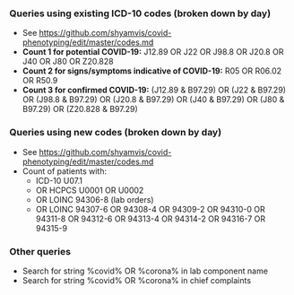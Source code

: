 ### Queries using existing ICD-10 codes (broken down by day)
* See https://github.com/shyamvis/covid-phenotyping/edit/master/codes.md
* **Count 1 for potential COVID-19:** J12.89 OR J22 OR J98.8 OR J20.8 OR J40 OR J80 OR Z20.828
* **Count 2 for signs/symptoms indicative of COVID-19:** R05 OR R06.02 OR R50.9
* **Count 3 for confirmed COVID-19:** (J12.89 & B97.29) OR (J22 & B97.29) OR (J98.8 & B97.29) OR (J20.8 & B97.29) OR (J40 & B97.29) OR (J80 & B97.29) OR (Z20.828 & B97.29)

### Queries using new codes (broken down by day)
* See https://github.com/shyamvis/covid-phenotyping/edit/master/codes.md
* Count of patients with:
  * ICD-10 U07.1
  * OR HCPCS U0001 OR U0002 
  * OR LOINC 94306-8 (lab orders)
  * OR LOINC 94307-6 OR 94308-4 OR 94309-2 OR 94310-0 OR 94311-8 OR 94312-6 OR 94313-4 OR 94314-2 OR 94316-7 OR 94315-9

### Other queries
* Search for string %covid% OR %corona% in lab component name
* Search for string %covid% OR %corona% in chief complaints
